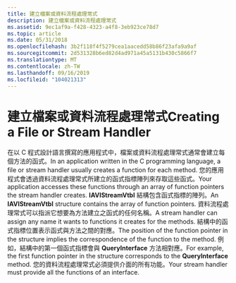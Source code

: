 ```yaml
---
title: 建立檔案或資料流程處理常式
description: 建立檔案或資料流程處理常式
ms.assetid: 9ec1af9a-f428-4323-a4f8-3eb923ce78d7
ms.topic: article
ms.date: 05/31/2018
ms.openlocfilehash: 3b2f118f4f5279cea1aacedd58b86f23afa9a9af
ms.sourcegitcommit: 2d531328b6ed82d4ad971a45a5131b430c5866f7
ms.translationtype: MT
ms.contentlocale: zh-TW
ms.lasthandoff: 09/16/2019
ms.locfileid: "104021313"
---
```

# <a name="creating-a-file-or-stream-handler"></a><span data-ttu-id="f73c9-103">建立檔案或資料流程處理常式</span><span class="sxs-lookup"><span data-stu-id="f73c9-103">Creating a File or Stream Handler</span></span>

<span data-ttu-id="f73c9-104">在以 C 程式設計語言撰寫的應用程式中，檔案或資料流程處理常式通常會建立每個方法的函式。</span><span class="sxs-lookup"><span data-stu-id="f73c9-104">In an application written in the C programming language, a file or stream handler usually creates a function for each method.</span></span> <span data-ttu-id="f73c9-105">您的應用程式會透過資料流程處理常式所建立的函式指標陣列來存取這些函式。</span><span class="sxs-lookup"><span data-stu-id="f73c9-105">Your application accesses these functions through an array of function pointers the stream handler creates.</span></span> <span data-ttu-id="f73c9-106">**IAVIStreamVtbl** 結構包含函式指標的陣列。</span><span class="sxs-lookup"><span data-stu-id="f73c9-106">An **IAVIStreamVtbl** structure contains the array of function pointers.</span></span> <span data-ttu-id="f73c9-107">資料流程處理常式可以指派它想要為方法建立之函式的任何名稱。</span><span class="sxs-lookup"><span data-stu-id="f73c9-107">A stream handler can assign any name it wants to functions it creates for the methods.</span></span> <span data-ttu-id="f73c9-108">結構中的函式指標位置表示函式與方法之間的對應。</span><span class="sxs-lookup"><span data-stu-id="f73c9-108">The position of the function pointer in the structure implies the correspondence of the function to the method.</span></span> <span data-ttu-id="f73c9-109">例如，結構中的第一個函式指標會與 **QueryInterface** 方法相對應。</span><span class="sxs-lookup"><span data-stu-id="f73c9-109">For example, the first function pointer in the structure corresponds to the **QueryInterface** method.</span></span> <span data-ttu-id="f73c9-110">您的資料流程處理常式必須提供介面的所有功能。</span><span class="sxs-lookup"><span data-stu-id="f73c9-110">Your stream handler must provide all the functions of an interface.</span></span>

 

 




